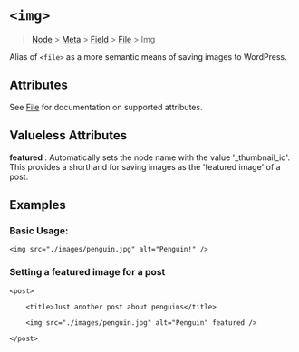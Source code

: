 # `<img>`

> [Node](./node.md) > [Meta](./meta.md) > [Field](./field.md) > [File](./file.md) > Img

Alias of `<file>` as a more semantic means of saving images to WordPress.

## Attributes

See [File](./file.md) for documentation on supported attributes.

## Valueless Attributes

**featured** : Automatically sets the node name with the value '_thumbnail_id'. This provides a shorthand for saving images as the 'featured image' of a post.

## Examples

### Basic Usage:

```
<img src="./images/penguin.jpg" alt="Penguin!" />
```

### Setting a featured image for a post

```
<post>

    <title>Just another post about penguins</title>

    <img src="./images/penguin.jpg" alt="Penguin" featured />

</post>
```